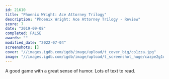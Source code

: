 ```yaml
---
id: 21610
title: "Phoenix Wright: Ace Attorney Trilogy"
description: "Phoenix Wright: Ace Attorney Trilogy - Review"
score: 7
date: "2019-09-08"
completed: FALSE
awards: ""
modified_date: "2022-07-04"
screenshots: []
cover: "//images.igdb.com/igdb/image/upload/t_cover_big/co1zza.jpg"
image: "//images.igdb.com/igdb/image/upload/t_screenshot_huge/cazpe2g1uarilmxa7u9h.jpg"
---
```

A good game with a great sense of humor. Lots of text to read.
